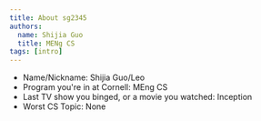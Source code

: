 ```yaml
---
title: About sg2345
authors:
  name: Shijia Guo
  title: MENg CS
tags: [intro]
---
```


- Name/Nickname: Shijia Guo/Leo
- Program you're in at Cornell: MEng CS
- Last TV show you binged, or a movie you watched: Inception
- Worst CS Topic: None
